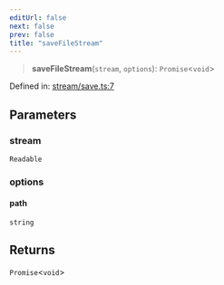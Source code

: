 ```yaml
---
editUrl: false
next: false
prev: false
title: "saveFileStream"
---
```


> **saveFileStream**(`stream`, `options`): `Promise`\<`void`\>

Defined in: [stream/save.ts:7](https://github.com/datisthq/dpkit/blob/7a3ebb9422265a09d2e84e0952d10e0101139f80/file/stream/save.ts#L7)

## Parameters

### stream

`Readable`

### options

#### path

`string`

## Returns

`Promise`\<`void`\>

